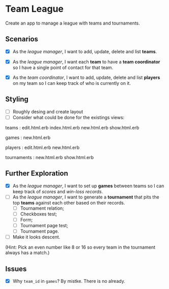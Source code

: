 # Team League #

Create an app to manage a league with teams and tournaments.

## Scenarios ##

- [x] As the *league manager*, I want to add, update, delete and list **teams**.

- [x] As the *league manager*, I want each **team** to have a **team coordinator** so I have a single point of contact for that team.

- [x] As the *team coordinator*, I want to add, update, delete and list **players** on my team so I can keep track of who is currently on it.

## Styling ##

- [ ] Roughly desing and create layout
- [ ] Consider what could be done for the existings views:

teams
: edit.html.erb  index.html.erb  new.html.erb  show.html.erb

games
: new.html.erb

players
: edit.html.erb  new.html.erb

tournaments
: new.html.erb show.html.erb

## Further Exploration ##

- [x] As the *league manager*, I want to set up **games** between teams so I can keep track of *scores* and *win-loss records*.
- [ ] As the *league manager*, I want to generate a **tournament** that pits the top **teams** against each other based on their records.
  - [ ] Tournament relation;
  - [ ] Checkboxes test;
  - [ ] Form;
  - [ ] Tournament page test;
  - [ ] Tournament page.
- [ ] Make it looks descent.

(Hint: Pick an even number like 8 or 16 so every team in the tournament always has a match.)

## Issues ##

- [x] Why `team_id` in `games`? By mistke.  There is no already.
